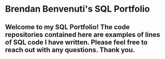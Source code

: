 # Brendan Benvenuti's SQL Portfolio
## Welcome to my SQL Portfolio! The code repositories contained here are examples of lines of SQL code I have written. Please feel free to reach out with any questions. Thank you. 
